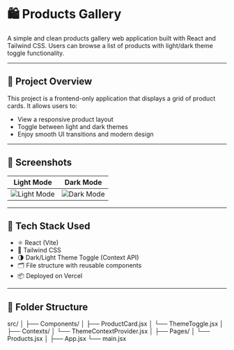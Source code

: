 # 🛍️ Products Gallery

A simple and clean products gallery web application built with React and Tailwind CSS. Users can browse a list of products with light/dark theme toggle functionality.

---

## 📝 Project Overview

This project is a frontend-only application that displays a grid of product cards. It allows users to:
- View a responsive product layout
- Toggle between light and dark themes
- Enjoy smooth UI transitions and modern design

---

## 📸 Screenshots

| Light Mode | Dark Mode |
|------------|-----------|
| ![Light Mode](./screenshots/light) | ![Dark Mode](./screenshots/dark) |


---

## 🧱 Tech Stack Used

- ⚛️ React (Vite)
- 🎨 Tailwind CSS
- 🌗 Dark/Light Theme Toggle (Context API)
- 🗂️ File structure with reusable components
- 📦 Deployed on Vercel

---

## 📁 Folder Structure

src/
│
├── Components/
│ ├── ProductCard.jsx
│ └── ThemeToggle.jsx
│
├── Contexts/
│ └── ThemeContextProvider.jsx
│
├── Pages/
│ └── Products.jsx
│
├── App.jsx
└── main.jsx



